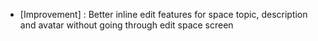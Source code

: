 - [Improvement] : Better inline edit features for space topic, description and avatar without going through edit space screen